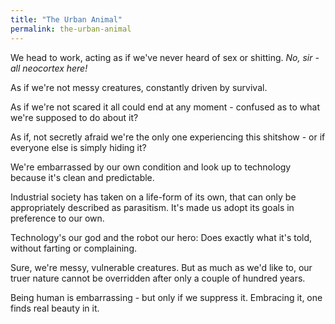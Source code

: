 ```yaml
---
title: "The Urban Animal"
permalink: the-urban-animal
---
```


We head to work, acting as if we've never heard of sex or shitting. *No, sir - all neocortex here!*

As if we're not messy creatures, constantly driven by survival.

As if we're not scared it all could end at any moment - confused as to what we're supposed to do about it?

As if, not secretly afraid we're the only one experiencing this shitshow - or if everyone else is simply hiding it?

We're embarrassed by our own condition and look up to technology because it's clean and predictable.

Industrial society has taken on a life-form of its own, that can only be appropriately described as parasitism. It's made us adopt its goals in preference to our own.

Technology's our god and the robot our hero: Does exactly what it's told, without farting or complaining.

Sure, we're messy, vulnerable creatures. But as much as we'd like to, our truer nature cannot be overridden after only a couple of hundred years.

Being human is embarrassing - but only if we suppress it. Embracing it, one finds real beauty in it.
